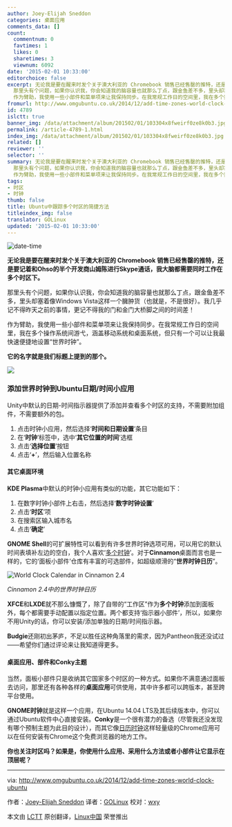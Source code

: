 ```yaml
---
author: Joey-Elijah Sneddon
categories: 桌面应用
comments_data: []
count:
  commentnum: 0
  favtimes: 1
  likes: 0
  sharetimes: 3
  viewnum: 6092
date: '2015-02-01 10:33:00'
editorchoice: false
excerpt: 无论我是要在醒来时发个关于澳大利亚的 Chromebook 销售已经售罄的推特，还是要记着和Ohso的半个开发商山姆陈进行Skype通话，我大脑都需要同时工作在多个时区下。
  那里头有个问题，如果你认识我，你会知道我的脑容量也就那么丁点，跟金鱼差不多，里头却塞着像Windows Vista这样一个臃肿货（也就是，不是很好）。我几乎记不得昨天之前的事情，更记不得我的门和金门大桥脚之间的时间差！
  作为臂助，我使用一些小部件和菜单项来让我保持同步。在我常规工作日的空间里，我在多个操作系统间游弋，涵盖移动系统和桌面系统，但只有一个可以让我最
fromurl: http://www.omgubuntu.co.uk/2014/12/add-time-zones-world-clock-ubuntu
id: 4789
islctt: true
banner_img: /data/attachment/album/201502/01/103304x8fweirf0ze8k0b3.jpg
permalink: /article-4789-1.html
index_img: /data/attachment/album/201502/01/103304x8fweirf0ze8k0b3.jpg.thumb.jpg
related: []
reviewer: ''
selector: ''
summary: 无论我是要在醒来时发个关于澳大利亚的 Chromebook 销售已经售罄的推特，还是要记着和Ohso的半个开发商山姆陈进行Skype通话，我大脑都需要同时工作在多个时区下。
  那里头有个问题，如果你认识我，你会知道我的脑容量也就那么丁点，跟金鱼差不多，里头却塞着像Windows Vista这样一个臃肿货（也就是，不是很好）。我几乎记不得昨天之前的事情，更记不得我的门和金门大桥脚之间的时间差！
  作为臂助，我使用一些小部件和菜单项来让我保持同步。在我常规工作日的空间里，我在多个操作系统间游弋，涵盖移动系统和桌面系统，但只有一个可以让我最
tags:
- 时区
- 时钟
thumb: false
title: Ubuntu中跟踪多个时区的简捷方法
titleindex_img: false
translator: GOLinux
updated: '2015-02-01 10:33:00'
---
```


![date-time](/data/attachment/album/201502/01/103304x8fweirf0ze8k0b3.jpg)


**无论我是要在醒来时发个关于澳大利亚的 Chromebook 销售已经售罄的推特，还是要记着和Ohso的半个开发商山姆陈进行Skype通话，我大脑都需要同时工作在多个时区下。**


那里头有个问题，如果你认识我，你会知道我的脑容量也就那么丁点，跟金鱼差不多，里头却塞着像Windows Vista这样一个臃肿货（也就是，不是很好）。我几乎记不得昨天之前的事情，更记不得我的门和金门大桥脚之间的时间差！


作为臂助，我使用一些小部件和菜单项来让我保持同步。在我常规工作日的空间里，我在多个操作系统间游弋，涵盖移动系统和桌面系统，但只有一个可以让我最快速便捷地设置“世界时钟”。


**它的名字就是我们标题上提到的那个。**


![](/data/attachment/album/201502/01/103305gnadtvvmdhtu1z9a.jpg)


### 添加世界时钟到Ubuntu日期/时间小应用


Unity中默认的日期-时间指示器提供了添加并查看多个时区的支持，不需要附加组件，不需要额外的包。


1. 点击时钟小应用，然后选择‘**时间和日期设置**’条目
2. 在‘**时钟**’标签中，选中‘**其它位置的时间**’选框
3. 点击‘**选择位置**’按钮
4. 点击‘**+**’，然后输入位置名称


#### 其它桌面环境


**KDE Plasma**中默认的时钟小应用有类似的功能，其它功能如下：


1. 在数字时钟小部件上右击，然后选择‘**数字时钟设置**’
2. 点击‘**时区**’项
3. 在搜索区输入城市名
4. 点击‘**确定**’


**GNOME Shell**的可扩展特性可以看到有许多世界时钟选项可用，可以用它的默认时间表填补左边的空白，我个人喜欢‘[多个时钟](https://extensions.gnome.org/extension/605/multiclock/)’。对于**Cinnamon**桌面而言也是一样的，它的‘面板小部件’仓库有丰富的可选部件，如超级顺滑的“**世界时钟日历**”。


![World Clock Calendar in Cinnamon 2.4](/data/attachment/album/201502/01/103307bwmsbp4b9d9wkika.jpg)


*Cinnamon 2.4中的世界时钟日历*


**XFCE**和**LXDE**就不那么慷慨了，除了自带的“工作区”作为**多个时钟**添加到面板外，每个都需要手动配置以指定位置。两个都支持‘指示器小部件’，所以，如果你不用Unity的话，你可以安装/添加单独的日期/时间指示器。


**Budgie**还刚初出茅庐，不足以胜任这种角落里的需求，因为Pantheon我还没试过——希望你们通过评论来让我知道得更多。


#### 桌面应用、部件和Conky主题


当然，面板小部件只是收纳其它国家多个时区的一种方式。如果你不满意通过面板去访问，那里还有各种各样的**桌面应用**可供使用，其中许多都可以跨版本，甚至跨平台使用。


**GNOME时钟**就是这样一个应用，在Ubuntu 14.04 LTS及其后续版本中，你可以通过Ubuntu软件中心直接安装。**Conky**是一个很有潜力的备选（尽管我还没发现有哪个预制主题为此目的设计），而其它像[日历时钟](http://www.omgchrome.com/calendar-clock-chrome-app/)这样轻量级的Chrome应用可以在任何安装有Chrome这个免费浏览器的地方工作。


**你也关注时区吗？如果是，你使用什么应用、采用什么方法或者小部件让它显示在顶层呢？**




---


via: <http://www.omgubuntu.co.uk/2014/12/add-time-zones-world-clock-ubuntu>


作者：[Joey-Elijah Sneddon](https://plus.google.com/117485690627814051450/?rel=author) 译者：[GOLinux](https://github.com/GOLinux) 校对：[wxy](https://github.com/wxy)


本文由 [LCTT](https://github.com/LCTT/TranslateProject) 原创翻译，[Linux中国](http://linux.cn/) 荣誉推出